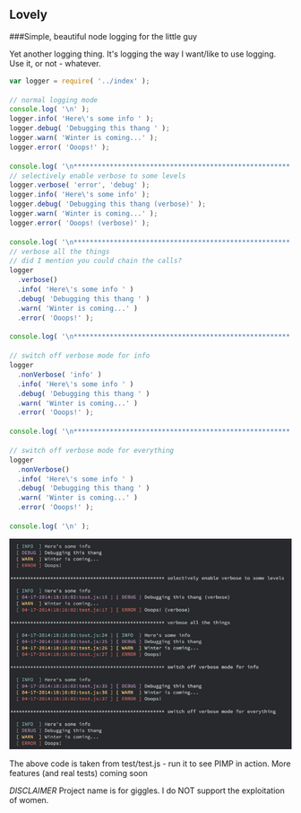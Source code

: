 ## Lovely
###Simple, beautiful node logging for the little guy

Yet another logging thing. It's logging the way I want/like to use logging. Use it, or not - whatever.

```javascript
var logger = require( '../index' );

// normal logging mode
console.log( '\n' );
logger.info( 'Here\'s some info ' );
logger.debug( 'Debugging this thang ' );
logger.warn( 'Winter is coming...' );
logger.error( 'Ooops!' );

console.log( '\n****************************************************** selectively enable verbose to some levels\n');
// selectively enable verbose to some levels
logger.verbose( 'error', 'debug' );
logger.info( 'Here\'s some info' );
logger.debug( 'Debugging this thang (verbose)' );
logger.warn( 'Winter is coming...' );
logger.error( 'Ooops! (verbose)' );

console.log( '\n****************************************************** verbose all the things\n');
// verbose all the things
// did I mention you could chain the calls?
logger
  .verbose()
  .info( 'Here\'s some info ' )
  .debug( 'Debugging this thang ' )
  .warn( 'Winter is coming...' )
  .error( 'Ooops!' );

console.log( '\n****************************************************** switch off verbose mode for info\n');

// switch off verbose mode for info
logger
  .nonVerbose( 'info' )
  .info( 'Here\'s some info ' )
  .debug( 'Debugging this thang ' )
  .warn( 'Winter is coming...' )
  .error( 'Ooops!' );

console.log( '\n****************************************************** switch off verbose mode for everything\n');

// switch off verbose mode for everything
logger
  .nonVerbose()
  .info( 'Here\'s some info ' )
  .debug( 'Debugging this thang ' )
  .warn( 'Winter is coming...' )
  .error( 'Ooops!' );

console.log( '\n' );
```

![Alt text](logging-out.png "Logging Out")

The above code is taken from test/test.js - run it to see PIMP in action. More features (and real tests) coming soon

*DISCLAIMER*
Project name is for giggles. I do NOT support the exploitation of women.